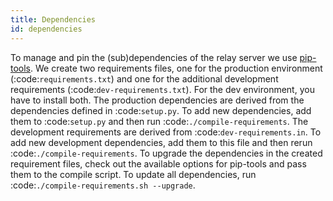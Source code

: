 ```yaml
---
title: Dependencies
id: dependencies
---
```


To manage and pin the (sub)dependencies of the relay server we use
[pip-tools](https://github.com/jazzband/pip-tools/).
We create two requirements files, one for the production environment (:code:`requirements.txt`)
and one for the additional development requirements (:code:`dev-requirements.txt`).
For the dev environment, you have to install both. The production dependencies are derived
from the dependencies defined in :code:`setup.py`.
To add new dependencies, add them to :code:`setup.py` and then run :code:`./compile-requirements`.
The development requirements are derived from :code:`dev-requirements.in`. To add new development
dependencies, add them to this file and then rerun :code:`./compile-requirements`.
To upgrade the dependencies in the created requirement files, check out the available options
for pip-tools and pass them to the compile script. To update all dependencies,
run :code:`./compile-requirements.sh --upgrade`.
